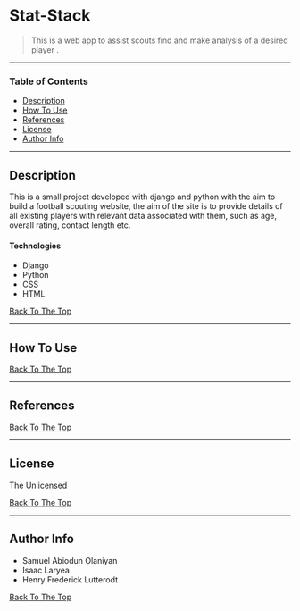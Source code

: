 # Stat-Stack

> This is a web app to assist scouts find and make analysis of a desired player .

---

### Table of Contents

- [Description](#description)
- [How To Use](#how-to-use)
- [References](#references)
- [License](#license)
- [Author Info](#author-info)

---

## Description

This is a small project developed with django and python with the aim to build a football scouting website, the aim of the site is to provide details of all existing
players with relevant data associated with them, such as age, overall rating, contact length etc. 
#### Technologies

- Django
- Python
- CSS
- HTML

[Back To The Top](#read-me-template)

---
## How To Use


[Back To The Top](#read-me-template)

---

## References
[Back To The Top](#read-me-template)

---

## License
The Unlicensed

[Back To The Top](#read-me-template)

---

## Author Info

- Samuel Abiodun Olaniyan
- Isaac Laryea
- Henry Frederick Lutterodt

[Back To The Top](#read-me-template)
